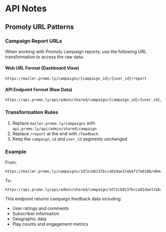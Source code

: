 # API Notes

## Promoly URL Patterns

### Campaign Report URLs
When working with Promoly campaign reports, use the following URL transformation to access the raw data:

#### Web URL Format (Dashboard View)
```
https://mailer.promo.ly/campaigns/{campaign_id}/{user_id}/report
```

#### API Endpoint Format (Raw Data)
```
https://api.promo.ly/api/admin/shared/campaign/{campaign_id}/{user_id}/feedback
```

### Transformation Rules
1. Replace `mailer.promo.ly/campaigns` with `api.promo.ly/api/admin/shared/campaign`
2. Replace `/report` at the end with `/feedback`
3. Keep the `campaign_id` and `user_id` segments unchanged

### Example
From:
```
https://mailer.promo.ly/campaigns/1d72cb8137bcca01dae17ab4f17e0188/d84dc3e52076ac0172b155739c79f610/report
```

To:
```
https://api.promo.ly/api/admin/shared/campaign/1d72cb8137bcca01dae17ab4f17e0188/d84dc3e52076ac0172b155739c79f610/feedback
```

This endpoint returns campaign feedback data including:
- User ratings and comments
- Subscriber information
- Geographic data
- Play counts and engagement metrics
